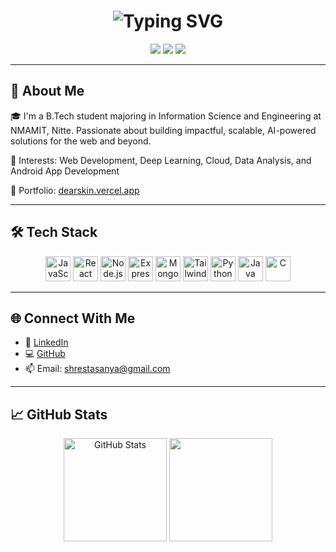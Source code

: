 <h1 align="center">
  <img src="https://readme-typing-svg.demolab.com?font=Pacifico&size=28&duration=2500&pause=1000&color=FF6B8B&center=true&vCenter=true&width=435&lines=Hello%2C+I'm+Sanya+Shresta+%F0%9F%8C%9F" alt="Typing SVG" />
</h1>

<p align="center">
  <img src="https://img.shields.io/badge/Made%20with-❤%20%26%20MERN-blueviolet?style=for-the-badge"/>
  <img src="https://img.shields.io/badge/Styled%20with-Tailwind%20CSS-38BDF8?style=for-the-badge"/>
  <img src="https://img.shields.io/badge/Deployed%20on-Vercel-black?style=for-the-badge"/>
</p>

---

## 💫 About Me

🎓 I'm a B.Tech student majoring in Information Science and Engineering at NMAMIT, Nitte. Passionate about building impactful, scalable, AI-powered solutions for the web and beyond. 

🚀 Interests: Web Development, Deep Learning, Cloud, Data Analysis, and Android App Development

📌 Portfolio: [dearskin.vercel.app](https://dearskin.vercel.app)

---

## 🛠️ Tech Stack

<p align="center">
  <img src="https://cdn.jsdelivr.net/gh/devicons/devicon/icons/javascript/javascript-original.svg" width="40" height="40" alt="JavaScript" />
  <img src="https://cdn.jsdelivr.net/gh/devicons/devicon/icons/react/react-original.svg" width="40" height="40" alt="React" />
  <img src="https://cdn.jsdelivr.net/gh/devicons/devicon/icons/nodejs/nodejs-original.svg" width="40" height="40" alt="Node.js" />
  <img src="https://cdn.jsdelivr.net/gh/devicons/devicon/icons/express/express-original.svg" width="40" height="40" alt="Express" />
  <img src="https://cdn.jsdelivr.net/gh/devicons/devicon/icons/mongodb/mongodb-original.svg" width="40" height="40" alt="MongoDB" />
  <img src="https://cdn.jsdelivr.net/gh/devicons/devicon/icons/tailwindcss/tailwindcss-plain.svg" width="40" height="40" alt="Tailwind CSS" />
  <img src="https://cdn.jsdelivr.net/gh/devicons/devicon/icons/python/python-original.svg" width="40" height="40" alt="Python" />
  <img src="https://cdn.jsdelivr.net/gh/devicons/devicon/icons/java/java-original.svg" width="40" height="40" alt="Java" />
  <img src="https://cdn.jsdelivr.net/gh/devicons/devicon/icons/c/c-original.svg" width="40" height="40" alt="C" />
</p>

---

## 🌐 Connect With Me

- 💼 [LinkedIn](https://www.linkedin.com/in/sanya-shresta-jathanna)
- 💻 [GitHub](https://github.com/SanyaShresta25)
- 📫 Email: shrestasanya@gmail.com

---

## 📈 GitHub Stats

<p align="center">
  <img src="https://github-readme-stats.vercel.app/api?username=SanyaShresta25&show_icons=true&theme=radical" alt="GitHub Stats" height="165" />
  <img src="https://github-readme-stats.vercel.app/api/top-langs/?username=SanyaShresta25&layout=compact&theme=radical" height="165" />
</p>
